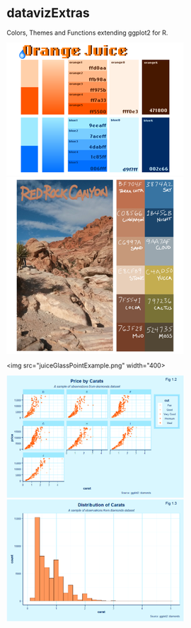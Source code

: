 # datavizExtras
Colors, Themes and Functions extending ggplot2 for R.

<img src="orangeJuiceColors.png" width="400">

<img src="RedRockCanyonColors.png" width="400">

<img src="juiceGlassPointExample.png" width="400>

<img src="juiceGlassFacetExample.png" width="400">

<img src="juiceGlassHistExample.png" width="400">


